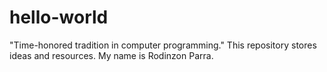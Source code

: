 # hello-world
"Time-honored tradition in computer programming." This repository stores ideas and resources.
My name is Rodinzon Parra.
